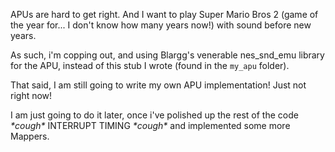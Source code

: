 APUs are hard to get right.
And I want to play Super Mario Bros 2 (game of the year for... I don't know how
many years now!) with sound before new years.

As such, i'm copping out, and using Blargg's venerable nes_snd_emu library for the APU, instead of this stub I wrote (found in the `my_apu` folder).

That said, I am still going to write my own APU implementation!
Just not right now!

I am just going to do it later, once i've polished up the rest of the code
_\*cough\*_ INTERRUPT TIMING _\*cough\*_ and implemented some more Mappers.
